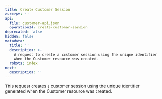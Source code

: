 ```yaml
---
title: Create Customer Session
excerpt: ''
api:
  file: customer-api.json
  operationId: create-customer-session
deprecated: false
hidden: false
metadata:
  title: ''
  description: >-
    A request to create a customer session using the unique identifier generated
    when the Customer resource was created.
  robots: index
next:
  description: ''
---
```

This request creates a customer session using the unique identifier generated when the Customer resource was created.
